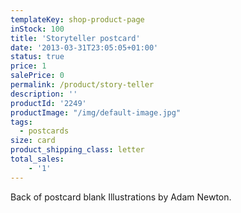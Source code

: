 ```yaml
---
templateKey: shop-product-page
inStock: 100
title: 'Storyteller postcard'
date: '2013-03-31T23:05:05+01:00'
status: true
price: 1
salePrice: 0
permalink: /product/story-teller
description: ''
productId: '2249'
productImage: "/img/default-image.jpg"
tags:
  - postcards
size: card
product_shipping_class: letter
total_sales:
    - '1'
---
```

Back of postcard blank Illustrations by Adam Newton.